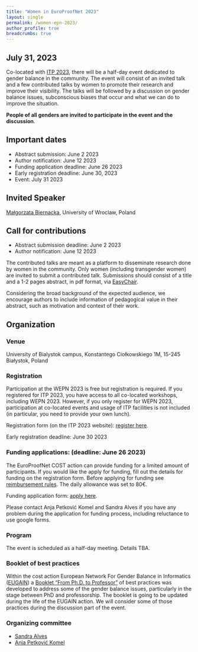 ```yaml
---
title: "Women in EuroProofNet 2023"
layout: single
permalink: /women-epn-2023/
author_profile: true
breadcrumbs: true
---
```


<!-- <img src="/_pages/WG1/Jun2022/group_with_anja.jpg"/> -->

## July 31, 2023

Co-located with [ITP 2023](https://mizar.uwb.edu.pl/ITP2023/), there will be a half-day event dedicated to gender balance in the community.
The event will consist of an invited talk and a few contributed talks by women to promote their research and improve their visibility. The talks will be followed by a discussion on gender balance issues, subconscious biases that occur and what we can do to improve the situation.

**People of all genders are invited to participate in the event and the discussion**.

## Important dates

* Abstract submission: June 2 2023
* Author notification: June 12 2023
* Funding application deadline: June 26 2023
* Early registration deadline: June 30, 2023
* Event: July 31 2023

## Invited Speaker

[Małgorzata Biernacka](https://ii.uni.wroc.pl/~mabi/), University of Wroclaw, Poland

## Call for contributions

* Abstract submission deadline: June 2 2023
* Author notification: June 12 2023

The contributed talks are meant as a platform to disseminate research done by women in the community. Only women (including transgender women) are invited to submit a contributed talk.
Submissions should consist of a title and a 1-2 pages abstract, in pdf format, via [EasyChair](https://easychair.org/conferences/?conf=wepn2023).

Considering the broad background of the expected audience, we encourage authors to include information of pedagogical value in their abstract, such as motivation and context of their work.

## Organization

### Venue

University of Bialystok campus, Konstantego Ciołkowskiego 1M, 15-245 Białystok, Poland

### Registration

Participation at the WEPN 2023 is free but registration is required.
If you registered for ITP 2023, you have access to all co-located workshops, including WEPN 2023. However, if you only register for WEPN 2023, participation at co-located events and usage of ITP facilities is not included (in particular, you need to provide your own lunch).

Registration form (on the ITP 2023 website): [register here](https://mizar.uwb.edu.pl/ITP2023/registration.html).

Early registration deadline: June 30 2023


### Funding applications: (deadline: June 26 2023)

The EuroProofNet COST action can provide funding for a limited amount of participants. If you would like the apply for funding, fill out the details for funding on the registration form. Before applying for funding see [reimbursement rules](../reimbursement-rules). The daily allowance was set to 80€.

Funding application form: [apply here](https://forms.gle/PqpdGkjyWsCkfAV18).

Please contact Anja Petković Komel and Sandra Alves if you have any problem during the application for funding process, including reluctance to use google forms.

### Program

The event is scheduled as a half-day meeting.
Details TBA.


### Booklet of best practices

Within the cost action European Network For Gender Balance in Informatics ([EUGAIN](https://eugain.eu/)) a [Booklet “From Ph.D. to Professor”](https://eugain.eu/results/deliverables/) of best practices was developed to address some of the gender balance issues, particularly in the stage between PhD and professorship. The booklet is going to be updated during the life of the EUGAIN action.
We will consider some of those practices during the discussion part of the event.

### Organizing committee

* [Sandra Alves](https://www.dcc.fc.up.pt/~sandra/Home/Home.html)
* [Anja Petković Komel](https://anjapetkovic.com/)
